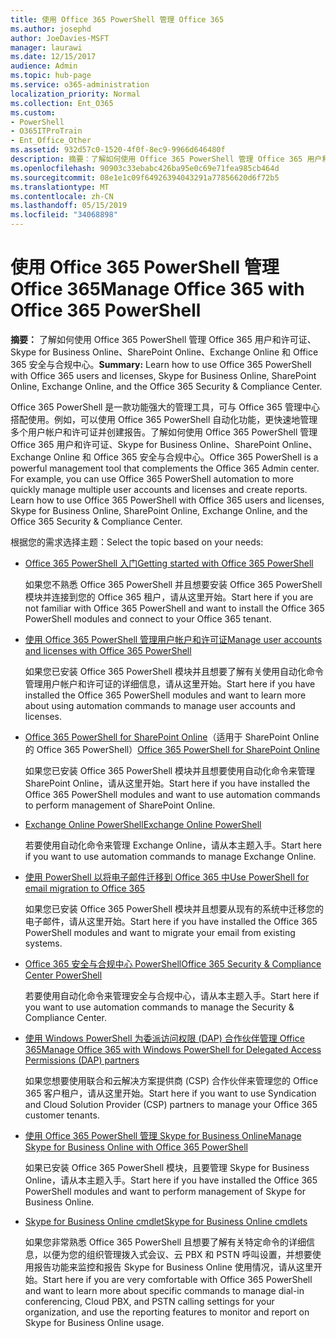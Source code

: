 ```yaml
---
title: 使用 Office 365 PowerShell 管理 Office 365
ms.author: josephd
author: JoeDavies-MSFT
manager: laurawi
ms.date: 12/15/2017
audience: Admin
ms.topic: hub-page
ms.service: o365-administration
localization_priority: Normal
ms.collection: Ent_O365
ms.custom:
- PowerShell
- O365ITProTrain
- Ent_Office_Other
ms.assetid: 932d57c0-1520-4f0f-8ec9-9966d646480f
description: 摘要：了解如何使用 Office 365 PowerShell 管理 Office 365 用户和许可证、Skype for Business Online、SharePoint Online、Exchange Online 和 Office 365 安全与合规中心。
ms.openlocfilehash: 90903c33ebabc426ba95e0c69e71fea985cb464d
ms.sourcegitcommit: 08e1e1c09f64926394043291a77856620d6f72b5
ms.translationtype: MT
ms.contentlocale: zh-CN
ms.lasthandoff: 05/15/2019
ms.locfileid: "34068898"
---
```

# <a name="manage-office-365-with-office-365-powershell"></a><span data-ttu-id="78f4c-103">使用 Office 365 PowerShell 管理 Office 365</span><span class="sxs-lookup"><span data-stu-id="78f4c-103">Manage Office 365 with Office 365 PowerShell</span></span>

 <span data-ttu-id="78f4c-104">**摘要：** 了解如何使用 Office 365 PowerShell 管理 Office 365 用户和许可证、Skype for Business Online、SharePoint Online、Exchange Online 和 Office 365 安全与合规中心。</span><span class="sxs-lookup"><span data-stu-id="78f4c-104">**Summary:** Learn how to use Office 365 PowerShell with Office 365 users and licenses, Skype for Business Online, SharePoint Online, Exchange Online, and the Office 365 Security & Compliance Center.</span></span>
  
<span data-ttu-id="78f4c-p101">Office 365 PowerShell 是一款功能强大的管理工具，可与 Office 365 管理中心搭配使用。例如，可以使用 Office 365 PowerShell 自动化功能，更快速地管理多个用户帐户和许可证并创建报告。了解如何使用 Office 365 PowerShell 管理 Office 365 用户和许可证、Skype for Business Online、SharePoint Online、Exchange Online 和 Office 365 安全与合规中心。</span><span class="sxs-lookup"><span data-stu-id="78f4c-p101">Office 365 PowerShell is a powerful management tool that complements the Office 365 Admin center. For example, you can use Office 365 PowerShell automation to more quickly manage multiple user accounts and licenses and create reports. Learn how to use Office 365 PowerShell with Office 365 users and licenses, Skype for Business Online, SharePoint Online, Exchange Online, and the Office 365 Security & Compliance Center.</span></span>
  
<span data-ttu-id="78f4c-108">根据您的需求选择主题：</span><span class="sxs-lookup"><span data-stu-id="78f4c-108">Select the topic based on your needs:</span></span>
  
- [<span data-ttu-id="78f4c-109">Office 365 PowerShell 入门</span><span class="sxs-lookup"><span data-stu-id="78f4c-109">Getting started with Office 365 PowerShell</span></span>](getting-started-with-office-365-powershell.md)

    <span data-ttu-id="78f4c-110">如果您不熟悉 Office 365 PowerShell 并且想要安装 Office 365 PowerShell 模块并连接到您的 Office 365 租户，请从这里开始。</span><span class="sxs-lookup"><span data-stu-id="78f4c-110">Start here if you are not familiar with Office 365 PowerShell and want to install the Office 365 PowerShell modules and connect to your Office 365 tenant.</span></span>

- [<span data-ttu-id="78f4c-111">使用 Office 365 PowerShell 管理用户帐户和许可证</span><span class="sxs-lookup"><span data-stu-id="78f4c-111">Manage user accounts and licenses with Office 365 PowerShell</span></span>](manage-user-accounts-and-licenses-with-office-365-powershell.md)

    <span data-ttu-id="78f4c-112">如果您已安装 Office 365 PowerShell 模块并且想要了解有关使用自动化命令管理用户帐户和许可证的详细信息，请从这里开始。</span><span class="sxs-lookup"><span data-stu-id="78f4c-112">Start here if you have installed the Office 365 PowerShell modules and want to learn more about using automation commands to manage user accounts and licenses.</span></span>

- <span data-ttu-id="78f4c-113">[Office 365 PowerShell for SharePoint Online](https://technet.microsoft.com/library/fp161362.aspx)（适用于 SharePoint Online 的 Office 365 PowerShell）</span><span class="sxs-lookup"><span data-stu-id="78f4c-113">[Office 365 PowerShell for SharePoint Online](https://technet.microsoft.com/library/fp161362.aspx)</span></span>

    <span data-ttu-id="78f4c-114">如果您已安装 Office 365 PowerShell 模块并且想要使用自动化命令来管理 SharePoint Online，请从这里开始。</span><span class="sxs-lookup"><span data-stu-id="78f4c-114">Start here if you have installed the Office 365 PowerShell modules and want to use automation commands to perform management of SharePoint Online.</span></span>

- [<span data-ttu-id="78f4c-115">Exchange Online PowerShell</span><span class="sxs-lookup"><span data-stu-id="78f4c-115">Exchange Online PowerShell</span></span>](https://docs.microsoft.com/powershell/exchange/exchange-online/exchange-online-powershell)

    <span data-ttu-id="78f4c-116">若要使用自动化命令来管理 Exchange Online，请从本主题入手。</span><span class="sxs-lookup"><span data-stu-id="78f4c-116">Start here if you want to use automation commands to manage Exchange Online.</span></span>

- [<span data-ttu-id="78f4c-117">使用 PowerShell 以将电子邮件迁移到 Office 365 中</span><span class="sxs-lookup"><span data-stu-id="78f4c-117">Use PowerShell for email migration to Office 365</span></span>](use-powershell-for-email-migration-to-office-365.md)

    <span data-ttu-id="78f4c-118">如果您已安装 Office 365 PowerShell 模块并且想要从现有的系统中迁移您的电子邮件，请从这里开始。</span><span class="sxs-lookup"><span data-stu-id="78f4c-118">Start here if you have installed the Office 365 PowerShell modules and want to migrate your email from existing systems.</span></span>

- [<span data-ttu-id="78f4c-119">Office 365 安全与合规中心 PowerShell</span><span class="sxs-lookup"><span data-stu-id="78f4c-119">Office 365 Security & Compliance Center PowerShell</span></span>](https://docs.microsoft.com/powershell/exchange/office-365-scc/office-365-scc-powershell)

    <span data-ttu-id="78f4c-120">若要使用自动化命令来管理安全与合规中心，请从本主题入手。</span><span class="sxs-lookup"><span data-stu-id="78f4c-120">Start here if you want to use automation commands to manage the Security & Compliance Center.</span></span>

- [<span data-ttu-id="78f4c-121">使用 Windows PowerShell 为委派访问权限 (DAP) 合作伙伴管理 Office 365</span><span class="sxs-lookup"><span data-stu-id="78f4c-121">Manage Office 365 with Windows PowerShell for Delegated Access Permissions (DAP) partners</span></span>](manage-office-365-with-windows-powershell-for-delegated-access-permissions-dap-p.md)

    <span data-ttu-id="78f4c-122">如果您想要使用联合和云解决方案提供商 (CSP) 合作伙伴来管理您的 Office 365 客户租户，请从这里开始。</span><span class="sxs-lookup"><span data-stu-id="78f4c-122">Start here if you want to use Syndication and Cloud Solution Provider (CSP) partners to manage your Office 365 customer tenants.</span></span>

- [<span data-ttu-id="78f4c-123">使用 Office 365 PowerShell 管理 Skype for Business Online</span><span class="sxs-lookup"><span data-stu-id="78f4c-123">Manage Skype for Business Online with Office 365 PowerShell</span></span>](manage-skype-for-business-online-with-office-365-powershell.md)

    <span data-ttu-id="78f4c-124">如果已安装 Office 365 PowerShell 模块，且要管理 Skype for Business Online，请从本主题入手。</span><span class="sxs-lookup"><span data-stu-id="78f4c-124">Start here if you have installed the Office 365 PowerShell modules and want to perform management of Skype for Business Online.</span></span>

- [<span data-ttu-id="78f4c-125">Skype for Business Online cmdlet</span><span class="sxs-lookup"><span data-stu-id="78f4c-125">Skype for Business Online cmdlets</span></span>](https://technet.microsoft.com/library/mt228132.aspx)

    <span data-ttu-id="78f4c-126">如果您非常熟悉 Office 365 PowerShell 且想要了解有关特定命令的详细信息，以便为您的组织管理拨入式会议、云 PBX 和 PSTN 呼叫设置，并想要使用报告功能来监控和报告 Skype for Business Online 使用情况，请从这里开始。</span><span class="sxs-lookup"><span data-stu-id="78f4c-126">Start here if you are very comfortable with Office 365 PowerShell and want to learn more about specific commands to manage dial-in conferencing, Cloud PBX, and PSTN calling settings for your organization, and use the reporting features to monitor and report on Skype for Business Online usage.</span></span>
